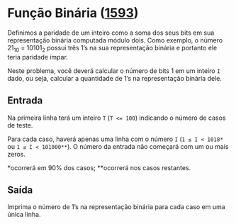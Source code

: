 # Função Binária ([1593](https://www.urionlinejudge.com.br/judge/pt/problems/view/1593))

Definimos a paridade de um inteiro como a soma dos seus bits em sua representação binária computada módulo dois. Como exemplo, o número 21<sub>10</sub> = 10101<sub>2</sub> possui três 1’s na sua representação binária e portanto ele teria paridade ímpar.

Neste problema, você deverá calcular o número de bits 1 em um inteiro `I` dado, ou seja, calcular a quantidade de 1’s na representação binária dele.

## Entrada

Na primeira linha terá um inteiro `T` (`T <= 100`) indicando o número de casos de teste.

Para cada caso, haverá apenas uma linha com o número `I` (`1 ≤ I < 1018*` ou `1 ≤ I < 101000**`). O número da entrada não começará com um ou mais zeros.

*ocorrerá em 90% dos casos;
**ocorrerá nos casos restantes.

## Saída

Imprima o número de 1’s na representação binária para cada caso em uma única linha.
